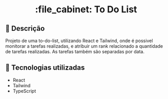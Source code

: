 <h1 align="center">:file_cabinet: To Do List</h1>

## :memo: Descrição

Projeto de uma to-do-list, utilizando React e Tailwind, onde é possivel monitorar a tarefas realizadas, e atribuir um rank relacionado a quantidade de tarefas realizadas. As tarefas também são separadas por data.

## :wrench: Tecnologias utilizadas

- React
- Tailwind
- TypeScript
